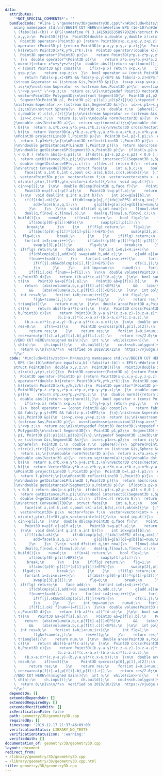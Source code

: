 ```yaml
---
data:
  attributes:
    '*NOT_SPECIAL_COMMENTS*': ''
  bundledCode: "#line 1 \"geometry/3D/geometry3D.cpp\"\n#include<bits/stdc++.h>\n\
    using namespace std;\n//BEGIN CUT HERE\n\n#define EPS (1e-10)\n#define equals(a,b)\
    \ (fabs((a)-(b)) < EPS)\n#define PI 3.141592653589793238\nstruct Point3D{\n  double\
    \ x,y,z;\n  Point3D(){}\n  Point3D(double x,double y,double z):x(x),y(y),z(z){}\n\
    \  Point3D operator+(Point3D p) {return Point3D(x+p.x,y+p.y,z+p.z);}\n  Point3D\
    \ operator-(Point3D p) {return Point3D(x-p.x,y-p.y,z-p.z);}\n  Point3D operator*(double\
    \ k){return Point3D(x*k,y*k,z*k);}\n  Point3D operator/(double k){return Point3D(x/k,y/k,z/k);}\n\
    \  Point3D operator*(Point3D p){\n    return Point3D(y*p.z-z*p.y,z*p.x-x*p.z,x*p.y-y*p.x);\n\
    \  }\n  double operator^(Point3D p){\n    return x*p.x+y*p.y+z*p.z;\n  }\n  double\
    \ norm(){return x*x+y*y+z*z;}\n  double abs(){return sqrt(norm());}\n  bool operator\
    \ < (const Point3D &p) const{\n    if(x!=p.x) return x<p.x;\n    if(y!=p.y) return\
    \ y<p.y;\n    return z<p.z;\n  }\n  bool operator == (const Point3D &p) const{\n\
    \    return fabs(x-p.x)<EPS && fabs(y-p.y)<EPS && fabs(z-p.z)<EPS;\n  }\n};\n\
    istream &operator >> (istream &is,Point3D &p){\n  is>>p.x>>p.y>>p.z;\n  return\
    \ is;\n}\nostream &operator << (ostream &os,Point3D p){\n  os<<fixed<<setprecision(12)<<p.x<<\"\
    \ \"<<p.y<<\" \"<<p.z;\n  return os;\n}\n\ntypedef Point3D Vector3D;\ntypedef\
    \ vector<Point3D> Polygon3D;\n\nstruct Segment3D{\n  Point3D p1,p2;\n  Segment3D(){}\n\
    \  Segment3D(Point3D p1, Point3D p2):p1(p1),p2(p2){}\n};\ntypedef Segment3D Line3D;\n\
    \nistream &operator >> (istream &is,Segment3D &s){\n  is>>s.p1>>s.p2;\n  return\
    \ is;\n}\n\nstruct Sphere{\n  Point3D c;\n  double r;\n  Sphere(){}\n  Sphere(Point3D\
    \ c,double r):c(c),r(r){}\n};\n\nistream &operator >> (istream &is,Sphere &c){\n\
    \  is>>c.c>>c.r;\n  return is;\n}\n\ndouble norm(Vector3D a){\n  return a.x*a.x+a.y*a.y+a.z*a.z;\n\
    }\ndouble abs(Vector3D a){\n  return sqrt(norm(a));\n}\ndouble dot(Vector3D a,Vector3D\
    \ b){\n  return a.x*b.x+a.y*b.y+a.z*b.z;\n}\nVector3D cross(Vector3D a,Vector3D\
    \ b){\n  return Vector3D(a.y*b.z-a.z*b.y,a.z*b.x-a.x*b.z,a.x*b.y-a.y*b.x);\n}\n\
    \nPoint3D project(Line3D l,Point3D p){\n  Point3D b=l.p2-l.p1;\n  double t=dot(p-l.p1,b)/norm(b);\n\
    \  return l.p1+b*t;\n}\n\nPoint3D reflect(Line3D l,Point3D p){\n  return p+(project(l,p)-p)*2.0;\n\
    }\n\ndouble getDistanceLP(Line3D l,Point3D p){\n  return abs(cross(l.p2-l.p1,p-l.p1)/abs(l.p2-l.p1));\n\
    }\n\ndouble getDistanceSP(Segment3D s,Point3D p){\n  if(dot(s.p2-s.p1,p-s.p1)\
    \ < 0.0 ) return abs(p-s.p1);\n  if(dot(s.p1-s.p2,p-s.p2) < 0.0 ) return abs(p-s.p2);\n\
    \  return getDistanceLP(s,p);\n}\n\nbool intersectSC(Segment3D s,Sphere c){\n\
    \  double d=getDistanceSP(s,c.c);\n  if(d>c.r) return 0;\n  return !((abs(s.p1-c.c)<=c.r)&&(abs(s.p2-c.c)<=c.r));\n\
    }\n\nstruct ConvexHull3D{\n  struct face{\n    int a,b,c;\n    bool ok;\n    face(){}\n\
    \    face(int a,int b,int c,bool ok):a(a),b(b),c(c),ok(ok){}\n  };\n  int n,num;\n\
    \  vector<Point3D> p;\n  vector<face> f;\n  vector<vector<int> >  g;\n\n  ConvexHull3D(int\
    \ n):n(n),p(n),f(n*8),g(n,vector<int>(n)){}\n\n  void input(){\n    for(int i=0;i<n;i++)\
    \ cin>>p[i];\n  }\n\n  double dblcmp(Point3D q,face f){\n    Point3D m=p[f.b]-p[f.a];\n\
    \    Point3D n=p[f.c]-p[f.a];\n    Point3D t=q-p[f.a];\n    return (m*n)^t;\n\
    \  }\n\n  void deal(int q,int a,int b){\n    int idx=g[a][b];\n    face add;\n\
    \    if(f[idx].ok){\n      if(dblcmp(p[q],f[idx])>EPS) dfs(q,idx);\n      else{\n\
    \        add=face(b,a,q,1);\n        g[q][b]=g[a][q]=g[b][a]=num;\n        f[num++]=add;\n\
    \      }\n    }\n  }\n\n  void dfs(int q,int now){\n    f[now].ok=0;\n    deal(q,f[now].b,f[now].a);\n\
    \    deal(q,f[now].c,f[now].b);\n    deal(q,f[now].a,f[now].c);\n  }\n\n  void\
    \ build(){\n    num=0;\n    if(n<4) return;\n    bool flg=1;\n    for(int i=1;i<n;i++){\n\
    \      if(abs(p[0]-p[i])>EPS){\n        swap(p[1],p[i]);\n        flg=0;\n   \
    \     break;\n      }\n    }\n    if(flg) return;\n    flg=1;\n    for(int i=2;i<n;i++){\n\
    \      if(abs((p[0]-p[1])*(p[1]-p[i]))>EPS){\n        swap(p[2],p[i]);\n     \
    \   flg=0;\n        break;\n      }\n    }\n    if(flg) return;\n    flg=1;\n\
    \    for(int i=3;i<n;i++){\n      if(abs(((p[0]-p[1])*(p[1]-p[2]))^(p[0]-p[i]))>EPS){\n\
    \        swap(p[3],p[i]);\n        flg=0;\n        break;\n      }\n    }\n  \
    \  if(flg) return;\n    face add;\n    for(int i=0;i<4;i++){\n      add=face((i+1)%4,(i+2)%4,(i+3)%4,1);\n\
    \      if(dblcmp(p[i],add)>0) swap(add.b,add.c);\n      g[add.a][add.b]=g[add.b][add.c]=g[add.c][add.a]=num;\n\
    \      f[num++]=add;\n    }\n    for(int i=4;i<n;i++){\n      for(int j=0;j<num;j++){\n\
    \        if(f[j].ok&&dblcmp(p[i],f[j])>EPS){\n          dfs(i,j);\n          break;\n\
    \        }\n      }\n    }\n    int tmp=num;\n    num=0;\n    for(int i=0;i<tmp;i++)\n\
    \      if(f[i].ok) f[num++]=f[i];\n  }\n\n  double volume(Point3D a,Point3D b,Point3D\
    \ c,Point3D d){\n    return ((b-a)*(c-a))^(d-a);\n  }\n\n  bool same(int s,int\
    \ t){\n    Point3D &a=p[f[s].a];\n    Point3D &b=p[f[s].b];\n    Point3D &c=p[f[s].c];\n\
    \    return  (abs(volume(a,b,c,p[f[t].a]))<EPS)\n      &&    (abs(volume(a,b,c,p[f[t].b]))<EPS)\n\
    \      &&    (abs(volume(a,b,c,p[f[t].c]))<EPS);\n  }\n\n  int polygon(){\n  \
    \  int res=0;\n    for(int i=0;i<num;i++){\n      int flg=1;\n      for(int j=0;j<i;j++)\n\
    \        flg&=!same(i,j);\n      res+=flg;\n    }\n    return res;\n  }\n\n  int\
    \ triangle(){\n    return num;\n  }\n\n  double area(Point3D a,Point3D b,Point3D\
    \ c){\n    return abs((b-a)*(c-a));\n  }\n\n  Point3D cross(Point3D a,Point3D\
    \ b,Point3D c){\n    return Point3D((b.y-a.y)*(c.z-a.z)-(b.z-a.z)*(c.y-a.y),\n\
    \                   (b.z-a.z)*(c.x-a.x)-(b.x-a.x)*(c.z-a.z),\n               \
    \    (b.x-a.x)*(c.y-a.y)-(b.y-a.y)*(c.x-a.x));\n  }\n\n  double area(){\n    double\
    \ res=0;\n    if(n==3){\n      Point3D q=cross(p[0],p[1],p[2]);\n      res=abs(q)/2.0;\n\
    \      return res;\n    }\n    return res;\n    for(int i=0;i<num;i++)\n     \
    \ res+=area(p[f[i].a],p[f[i].b],p[f[i].c]);\n    return res/2.0;\n  }\n};\n\n\
    //END CUT HERE\n\nsigned main(){\n  int n;\n  while(cin>>n){\n    ConvexHull3D\
    \ ch(n);\n    ch.input();\n    ch.build();\n    cout<<ch.polygon()<<endl;\n  }\n\
    \  return 0;\n}\n\n/*\n  verified on 2019/10/22\n  https://vjudge.net/problem/HDU-3662\n\
    */\n"
  code: "#include<bits/stdc++.h>\nusing namespace std;\n//BEGIN CUT HERE\n\n#define\
    \ EPS (1e-10)\n#define equals(a,b) (fabs((a)-(b)) < EPS)\n#define PI 3.141592653589793238\n\
    struct Point3D{\n  double x,y,z;\n  Point3D(){}\n  Point3D(double x,double y,double\
    \ z):x(x),y(y),z(z){}\n  Point3D operator+(Point3D p) {return Point3D(x+p.x,y+p.y,z+p.z);}\n\
    \  Point3D operator-(Point3D p) {return Point3D(x-p.x,y-p.y,z-p.z);}\n  Point3D\
    \ operator*(double k){return Point3D(x*k,y*k,z*k);}\n  Point3D operator/(double\
    \ k){return Point3D(x/k,y/k,z/k);}\n  Point3D operator*(Point3D p){\n    return\
    \ Point3D(y*p.z-z*p.y,z*p.x-x*p.z,x*p.y-y*p.x);\n  }\n  double operator^(Point3D\
    \ p){\n    return x*p.x+y*p.y+z*p.z;\n  }\n  double norm(){return x*x+y*y+z*z;}\n\
    \  double abs(){return sqrt(norm());}\n  bool operator < (const Point3D &p) const{\n\
    \    if(x!=p.x) return x<p.x;\n    if(y!=p.y) return y<p.y;\n    return z<p.z;\n\
    \  }\n  bool operator == (const Point3D &p) const{\n    return fabs(x-p.x)<EPS\
    \ && fabs(y-p.y)<EPS && fabs(z-p.z)<EPS;\n  }\n};\nistream &operator >> (istream\
    \ &is,Point3D &p){\n  is>>p.x>>p.y>>p.z;\n  return is;\n}\nostream &operator <<\
    \ (ostream &os,Point3D p){\n  os<<fixed<<setprecision(12)<<p.x<<\" \"<<p.y<<\"\
    \ \"<<p.z;\n  return os;\n}\n\ntypedef Point3D Vector3D;\ntypedef vector<Point3D>\
    \ Polygon3D;\n\nstruct Segment3D{\n  Point3D p1,p2;\n  Segment3D(){}\n  Segment3D(Point3D\
    \ p1, Point3D p2):p1(p1),p2(p2){}\n};\ntypedef Segment3D Line3D;\n\nistream &operator\
    \ >> (istream &is,Segment3D &s){\n  is>>s.p1>>s.p2;\n  return is;\n}\n\nstruct\
    \ Sphere{\n  Point3D c;\n  double r;\n  Sphere(){}\n  Sphere(Point3D c,double\
    \ r):c(c),r(r){}\n};\n\nistream &operator >> (istream &is,Sphere &c){\n  is>>c.c>>c.r;\n\
    \  return is;\n}\n\ndouble norm(Vector3D a){\n  return a.x*a.x+a.y*a.y+a.z*a.z;\n\
    }\ndouble abs(Vector3D a){\n  return sqrt(norm(a));\n}\ndouble dot(Vector3D a,Vector3D\
    \ b){\n  return a.x*b.x+a.y*b.y+a.z*b.z;\n}\nVector3D cross(Vector3D a,Vector3D\
    \ b){\n  return Vector3D(a.y*b.z-a.z*b.y,a.z*b.x-a.x*b.z,a.x*b.y-a.y*b.x);\n}\n\
    \nPoint3D project(Line3D l,Point3D p){\n  Point3D b=l.p2-l.p1;\n  double t=dot(p-l.p1,b)/norm(b);\n\
    \  return l.p1+b*t;\n}\n\nPoint3D reflect(Line3D l,Point3D p){\n  return p+(project(l,p)-p)*2.0;\n\
    }\n\ndouble getDistanceLP(Line3D l,Point3D p){\n  return abs(cross(l.p2-l.p1,p-l.p1)/abs(l.p2-l.p1));\n\
    }\n\ndouble getDistanceSP(Segment3D s,Point3D p){\n  if(dot(s.p2-s.p1,p-s.p1)\
    \ < 0.0 ) return abs(p-s.p1);\n  if(dot(s.p1-s.p2,p-s.p2) < 0.0 ) return abs(p-s.p2);\n\
    \  return getDistanceLP(s,p);\n}\n\nbool intersectSC(Segment3D s,Sphere c){\n\
    \  double d=getDistanceSP(s,c.c);\n  if(d>c.r) return 0;\n  return !((abs(s.p1-c.c)<=c.r)&&(abs(s.p2-c.c)<=c.r));\n\
    }\n\nstruct ConvexHull3D{\n  struct face{\n    int a,b,c;\n    bool ok;\n    face(){}\n\
    \    face(int a,int b,int c,bool ok):a(a),b(b),c(c),ok(ok){}\n  };\n  int n,num;\n\
    \  vector<Point3D> p;\n  vector<face> f;\n  vector<vector<int> >  g;\n\n  ConvexHull3D(int\
    \ n):n(n),p(n),f(n*8),g(n,vector<int>(n)){}\n\n  void input(){\n    for(int i=0;i<n;i++)\
    \ cin>>p[i];\n  }\n\n  double dblcmp(Point3D q,face f){\n    Point3D m=p[f.b]-p[f.a];\n\
    \    Point3D n=p[f.c]-p[f.a];\n    Point3D t=q-p[f.a];\n    return (m*n)^t;\n\
    \  }\n\n  void deal(int q,int a,int b){\n    int idx=g[a][b];\n    face add;\n\
    \    if(f[idx].ok){\n      if(dblcmp(p[q],f[idx])>EPS) dfs(q,idx);\n      else{\n\
    \        add=face(b,a,q,1);\n        g[q][b]=g[a][q]=g[b][a]=num;\n        f[num++]=add;\n\
    \      }\n    }\n  }\n\n  void dfs(int q,int now){\n    f[now].ok=0;\n    deal(q,f[now].b,f[now].a);\n\
    \    deal(q,f[now].c,f[now].b);\n    deal(q,f[now].a,f[now].c);\n  }\n\n  void\
    \ build(){\n    num=0;\n    if(n<4) return;\n    bool flg=1;\n    for(int i=1;i<n;i++){\n\
    \      if(abs(p[0]-p[i])>EPS){\n        swap(p[1],p[i]);\n        flg=0;\n   \
    \     break;\n      }\n    }\n    if(flg) return;\n    flg=1;\n    for(int i=2;i<n;i++){\n\
    \      if(abs((p[0]-p[1])*(p[1]-p[i]))>EPS){\n        swap(p[2],p[i]);\n     \
    \   flg=0;\n        break;\n      }\n    }\n    if(flg) return;\n    flg=1;\n\
    \    for(int i=3;i<n;i++){\n      if(abs(((p[0]-p[1])*(p[1]-p[2]))^(p[0]-p[i]))>EPS){\n\
    \        swap(p[3],p[i]);\n        flg=0;\n        break;\n      }\n    }\n  \
    \  if(flg) return;\n    face add;\n    for(int i=0;i<4;i++){\n      add=face((i+1)%4,(i+2)%4,(i+3)%4,1);\n\
    \      if(dblcmp(p[i],add)>0) swap(add.b,add.c);\n      g[add.a][add.b]=g[add.b][add.c]=g[add.c][add.a]=num;\n\
    \      f[num++]=add;\n    }\n    for(int i=4;i<n;i++){\n      for(int j=0;j<num;j++){\n\
    \        if(f[j].ok&&dblcmp(p[i],f[j])>EPS){\n          dfs(i,j);\n          break;\n\
    \        }\n      }\n    }\n    int tmp=num;\n    num=0;\n    for(int i=0;i<tmp;i++)\n\
    \      if(f[i].ok) f[num++]=f[i];\n  }\n\n  double volume(Point3D a,Point3D b,Point3D\
    \ c,Point3D d){\n    return ((b-a)*(c-a))^(d-a);\n  }\n\n  bool same(int s,int\
    \ t){\n    Point3D &a=p[f[s].a];\n    Point3D &b=p[f[s].b];\n    Point3D &c=p[f[s].c];\n\
    \    return  (abs(volume(a,b,c,p[f[t].a]))<EPS)\n      &&    (abs(volume(a,b,c,p[f[t].b]))<EPS)\n\
    \      &&    (abs(volume(a,b,c,p[f[t].c]))<EPS);\n  }\n\n  int polygon(){\n  \
    \  int res=0;\n    for(int i=0;i<num;i++){\n      int flg=1;\n      for(int j=0;j<i;j++)\n\
    \        flg&=!same(i,j);\n      res+=flg;\n    }\n    return res;\n  }\n\n  int\
    \ triangle(){\n    return num;\n  }\n\n  double area(Point3D a,Point3D b,Point3D\
    \ c){\n    return abs((b-a)*(c-a));\n  }\n\n  Point3D cross(Point3D a,Point3D\
    \ b,Point3D c){\n    return Point3D((b.y-a.y)*(c.z-a.z)-(b.z-a.z)*(c.y-a.y),\n\
    \                   (b.z-a.z)*(c.x-a.x)-(b.x-a.x)*(c.z-a.z),\n               \
    \    (b.x-a.x)*(c.y-a.y)-(b.y-a.y)*(c.x-a.x));\n  }\n\n  double area(){\n    double\
    \ res=0;\n    if(n==3){\n      Point3D q=cross(p[0],p[1],p[2]);\n      res=abs(q)/2.0;\n\
    \      return res;\n    }\n    return res;\n    for(int i=0;i<num;i++)\n     \
    \ res+=area(p[f[i].a],p[f[i].b],p[f[i].c]);\n    return res/2.0;\n  }\n};\n\n\
    //END CUT HERE\n\nsigned main(){\n  int n;\n  while(cin>>n){\n    ConvexHull3D\
    \ ch(n);\n    ch.input();\n    ch.build();\n    cout<<ch.polygon()<<endl;\n  }\n\
    \  return 0;\n}\n\n/*\n  verified on 2019/10/22\n  https://vjudge.net/problem/HDU-3662\n\
    */\n"
  dependsOn: []
  extendedDependsOn: []
  extendedRequiredBy: []
  extendedVerifiedWith: []
  isVerificationFile: false
  path: geometry/3D/geometry3D.cpp
  requiredBy: []
  timestamp: '2019-12-17 21:37:46+09:00'
  verificationStatus: LIBRARY_NO_TESTS
  verificationStatusIcon: ':warning:'
  verifiedWith: []
documentation_of: geometry/3D/geometry3D.cpp
layout: document
redirect_from:
- /library/geometry/3D/geometry3D.cpp
- /library/geometry/3D/geometry3D.cpp.html
title: geometry/3D/geometry3D.cpp
---
```

